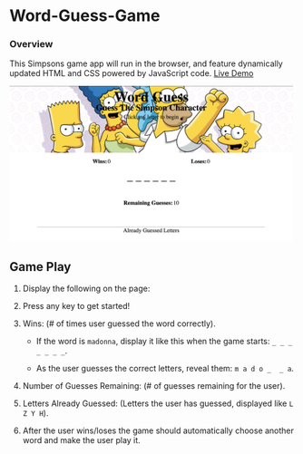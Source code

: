 # Word-Guess-Game

### Overview

This Simpsons game app will run in the browser, and feature dynamically updated HTML and CSS powered by JavaScript code. [Live Demo](https://halo8424.github.io/Word-Guess-Game/)

<img src="Images/Screen Shot 2021-03-08 at 12.58.58 PM.png" width=500>

## Game Play
1. Display the following on the page:

2. Press any key to get started!

3. Wins: (# of times user guessed the word correctly).

   * If the word is `madonna`, display it like this when the game starts: `_ _ _ _ _ _ _`.

   * As the user guesses the correct letters, reveal them: `m a d o _  _ a`.

4. Number of Guesses Remaining: (# of guesses remaining for the user).

5. Letters Already Guessed: (Letters the user has guessed, displayed like `L Z Y H`).

6. After the user wins/loses the game should automatically choose another word and make the user play it.

